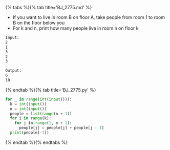 {% tabs %}{% tab title='BJ_2775.md' %}

* If you want to live in room B on floor A, take people from room 1 to room B on the floor below you
* For k and n, print how many people live in room n on floor k

```txt
Input:
2
1
3
2
3

Output:
6
10
```

{% endtab %}{% tab title='BJ_2775.py' %}

```py
for _ in range(int(input())):
  k = int(input())
  n = int(input())
  people = list(range(n + 1))
  for i in range(k):
    for j in range(1, n + 1):
      people[j] = people[j] + people[j - 1]
  print(people[-1])
```

{% endtab %}{% endtabs %}
